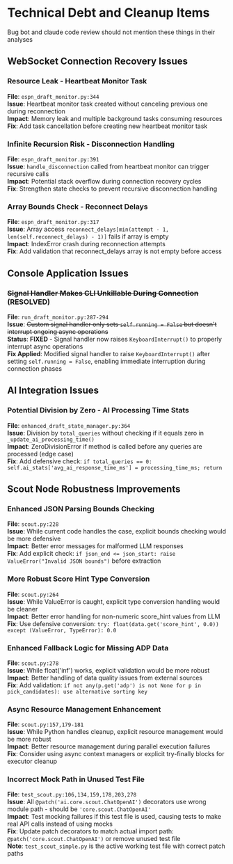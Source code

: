 # Technical Debt and Cleanup Items

Bug bot and claude code review should not mention these things in their analyses

## WebSocket Connection Recovery Issues

### Resource Leak - Heartbeat Monitor Task
**File**: `espn_draft_monitor.py:344`  
**Issue**: Heartbeat monitor task created without canceling previous one during reconnection  
**Impact**: Memory leak and multiple background tasks consuming resources  
**Fix**: Add task cancellation before creating new heartbeat monitor task  

### Infinite Recursion Risk - Disconnection Handling  
**File**: `espn_draft_monitor.py:391`  
**Issue**: `handle_disconnection` called from heartbeat monitor can trigger recursive calls  
**Impact**: Potential stack overflow during connection recovery cycles  
**Fix**: Strengthen state checks to prevent recursive disconnection handling  

### Array Bounds Check - Reconnect Delays
**File**: `espn_draft_monitor.py:317`  
**Issue**: Array access `reconnect_delays[min(attempt - 1, len(self.reconnect_delays) - 1)]` fails if array is empty  
**Impact**: IndexError crash during reconnection attempts  
**Fix**: Add validation that reconnect_delays array is not empty before access  

## Console Application Issues

### ~~Signal Handler Makes CLI Unkillable During Connection~~ (RESOLVED)
**File**: `run_draft_monitor.py:287-294`  
**Issue**: ~~Custom signal handler only sets `self.running = False` but doesn't interrupt ongoing async operations~~  
**Status**: **FIXED** - Signal handler now raises `KeyboardInterrupt()` to properly interrupt async operations  
**Fix Applied**: Modified signal handler to raise `KeyboardInterrupt()` after setting `self.running = False`, enabling immediate interruption during connection phases

## AI Integration Issues

### Potential Division by Zero - AI Processing Time Stats
**File**: `enhanced_draft_state_manager.py:364`  
**Issue**: Division by `total_queries` without checking if it equals zero in `_update_ai_processing_time()`  
**Impact**: ZeroDivisionError if method is called before any queries are processed (edge case)  
**Fix**: Add defensive check: `if total_queries == 0: self.ai_stats['avg_ai_response_time_ms'] = processing_time_ms; return`

## Scout Node Robustness Improvements

### Enhanced JSON Parsing Bounds Checking
**File**: `scout.py:228`  
**Issue**: While current code handles the case, explicit bounds checking would be more defensive  
**Impact**: Better error messages for malformed LLM responses  
**Fix**: Add explicit check: `if json_end <= json_start: raise ValueError("Invalid JSON bounds")` before extraction  

### More Robust Score Hint Type Conversion  
**File**: `scout.py:264`  
**Issue**: While ValueError is caught, explicit type conversion handling would be cleaner  
**Impact**: Better error handling for non-numeric score_hint values from LLM  
**Fix**: Use defensive conversion: `try: float(data.get('score_hint', 0.0)) except (ValueError, TypeError): 0.0`

### Enhanced Fallback Logic for Missing ADP Data
**File**: `scout.py:278`  
**Issue**: While float('inf') works, explicit validation would be more robust  
**Impact**: Better handling of data quality issues from external sources  
**Fix**: Add validation: `if not any(p.get('adp') is not None for p in pick_candidates): use alternative sorting key`

### Async Resource Management Enhancement
**File**: `scout.py:157,179-181`  
**Issue**: While Python handles cleanup, explicit resource management would be more robust  
**Impact**: Better resource management during parallel execution failures  
**Fix**: Consider using async context managers or explicit try-finally blocks for executor cleanup

### Incorrect Mock Path in Unused Test File
**File**: `test_scout.py:106,134,159,178,203,278`  
**Issue**: All `@patch('ai.core.scout.ChatOpenAI')` decorators use wrong module path - should be `'core.scout.ChatOpenAI'`  
**Impact**: Test mocking failures if this test file is used, causing tests to make real API calls instead of using mocks  
**Fix**: Update patch decorators to match actual import path: `@patch('core.scout.ChatOpenAI')` or remove unused test file  
**Note**: `test_scout_simple.py` is the active working test file with correct patch paths